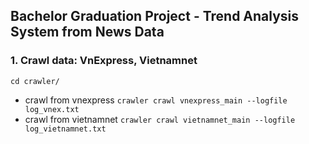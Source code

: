 ## Bachelor Graduation Project - Trend Analysis System from News Data

### 1. Crawl data: VnExpress, Vietnamnet
`cd crawler/` 
* crawl from vnexpress `crawler crawl vnexpress_main --logfile log_vnex.txt`
* crawl from vietnamnet `crawler crawl vietnamnet_main --logfile log_vietnamnet.txt`